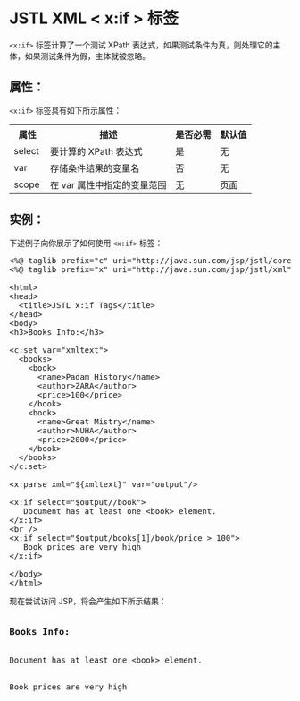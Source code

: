 # JSTL XML < x:if > 标签

`<x:if>` 标签计算了一个测试 XPath 表达式，如果测试条件为真，则处理它的主体，如果测试条件为假，主体就被忽略。

## 属性：

`<x:if>` 标签具有如下所示属性：

<table class="table table-bordered">
<tr><th style="width:15%">属性</th><th>描述 </th><th>是否必需</th><th>默认值</th></tr>
<tr><td>select</td><td>要计算的 XPath 表达式</td><td>是</td><td>无</td></tr>
<tr><td>var</td><td>存储条件结果的变量名</td><td>否</td><td>无</td></tr>
<tr><td>scope</td><td>在 var 属性中指定的变量范围</td><td>无</td><td>页面</td></tr>
</table>

## 实例：

下述例子向你展示了如何使用 `<x:if>` 标签：

<pre class="prettyprint notranslate tryit">
&lt;%@ taglib prefix="c" uri="http://java.sun.com/jsp/jstl/core" %&gt;
&lt;%@ taglib prefix="x" uri="http://java.sun.com/jsp/jstl/xml" %&gt;

&lt;html&gt;
&lt;head&gt;
  &lt;title&gt;JSTL x:if Tags&lt;/title&gt;
&lt;/head&gt;
&lt;body&gt;
&lt;h3&gt;Books Info:&lt;/h3&gt;

&lt;c:set var="xmltext"&gt;
  &lt;books&gt;
    &lt;book&gt;
      &lt;name&gt;Padam History&lt;/name&gt;
      &lt;author&gt;ZARA&lt;/author&gt;
      &lt;price&gt;100&lt;/price&gt;
    &lt;/book&gt;
    &lt;book&gt;
      &lt;name&gt;Great Mistry&lt;/name&gt;
      &lt;author&gt;NUHA&lt;/author&gt;
      &lt;price&gt;2000&lt;/price&gt;
    &lt;/book&gt;
  &lt;/books&gt;
&lt;/c:set&gt;

&lt;x:parse xml="${xmltext}" var="output"/&gt;

&lt;x:if select="$output//book"&gt;
   Document has at least one &lt;book&gt; element.
&lt;/x:if&gt;
&lt;br /&gt;
&lt;x:if select="$output/books[1]/book/price &gt; 100"&gt;
   Book prices are very high
&lt;/x:if&gt;

&lt;/body&gt;
&lt;/html&gt;
</pre>

现在尝试访问 JSP，将会产生如下所示结果：

<pre class="result notranslate">
<h3>Books Info:</h3>
Document has at least one &lt;book&gt; element.
<br />
Book prices are very high
</pre>

